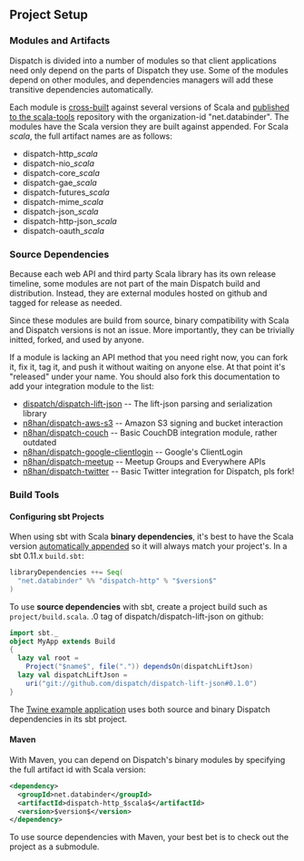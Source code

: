 Project Setup
-------------

### Modules and Artifacts

Dispatch is divided into a number of modules so that client
applications need only depend on the parts of Dispatch they use. Some
of the modules depend on other modules, and dependencies managers will
add these transitive dependencies automatically.

Each module is [cross-built][sbt] against several versions of Scala
and [published to the scala-tools][st] repository with the
organization-id "net.databinder". The modules have the Scala version
they are built against appended. For Scala $scala$, the full artifact
names are as follows:

* dispatch-http_$scala$
* dispatch-nio_$scala$
* dispatch-core_$scala$
* dispatch-gae_$scala$
* dispatch-futures_$scala$
* dispatch-mime_$scala$
* dispatch-json_$scala$
* dispatch-http-json_$scala$
* dispatch-oauth_$scala$

[dn]: http://databinder.net/repo/
[st]: http://scala-tools.org/repo-releases/net/databinder/
[sbt]: http://code.google.com/p/simple-build-tool/wiki/CrossBuild

### Source Dependencies

Because each web API and third party Scala library has its own release
timeline, some modules are not part of the main Dispatch build and
distribution. Instead, they are external modules hosted on github
and tagged for release as needed.

Since these modules are build from source, binary compatibility with
Scala and Dispatch versions is not an issue. More importantly, they
can be trivially initted, forked, and used by anyone.

If a module is lacking an API method that you need right now, you can
fork it, fix it, tag it, and push it without waiting on anyone
else. At that point it's "released" under your name. You should also
fork this documentation to add your integration module to the list:

* [dispatch/dispatch-lift-json](https://github.com/dispatch/dispatch-lift-json) -- The lift-json parsing and serialization library
* [n8han/dispatch-aws-s3](https://github.com/n8han/dispatch-aws-s3) -- Amazon S3 signing and bucket interaction
* [n8han/dispatch-couch](https://github.com/n8han/dispatch-couch) -- Basic CouchDB integration module, rather outdated
* [n8han/dispatch-google-clientlogin](https://github.com/n8han/dispatch-google-clientlogin) -- Google's ClientLogin
* [n8han/dispatch-meetup](https://github.com/n8han/dispatch-meetup) -- Meetup Groups and Everywhere APIs
* [n8han/dispatch-twitter](https://github.com/n8han/dispatch-twitter) -- Basic Twitter integration for Dispatch, pls fork!

### Build Tools

#### Configuring sbt Projects

When using sbt with Scala **binary dependencies**, it's best to have the
Scala version [automatically appended][sbt] so it will always match
your project's. In a sbt 0.11.x `build.sbt`:

```scala
libraryDependencies ++= Seq(
  "net.databinder" %% "dispatch-http" % "$version$"
)
```

To use **source dependencies** with sbt, create a project build such
as `project/build.scala`. .0 tag of
dispatch/dispatch-lift-json on github:

```scala
import sbt._
object MyApp extends Build
{
  lazy val root =
    Project("$name$", file(".")) dependsOn(dispatchLiftJson)
  lazy val dispatchLiftJson =
    uri("git://github.com/dispatch/dispatch-lift-json#0.1.0")
}
```

The [Twine example application][twine] uses both source and
binary Dispatch dependencies in its sbt project.

[twine]: /Try+Dispatch.html

#### Maven

With Maven, you can depend on Dispatch's binary modules by specifying
the full artifact id with Scala version:

```xml
<dependency>
  <groupId>net.databinder</groupId>
  <artifactId>dispatch-http_$scala$</artifactId>
  <version>$version$</version>
</dependency>
```

To use source dependencies with Maven, your best bet is to check out
the project as a submodule.
